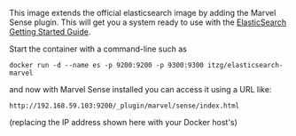This image extends the official elasticsearch image by adding the Marvel Sense plugin. This will get you a system ready to use with the [ElasticSearch Getting Started Guide](http://www.elasticsearch.org/guide/en/elasticsearch/guide/current).

Start the container with a command-line such as

    docker run -d --name es -p 9200:9200 -p 9300:9300 itzg/elasticsearch-marvel

and now with Marvel Sense installed you can access it using a URL like:

    http://192.168.59.103:9200/_plugin/marvel/sense/index.html
    
(replacing the IP address shown here with your Docker host's)
